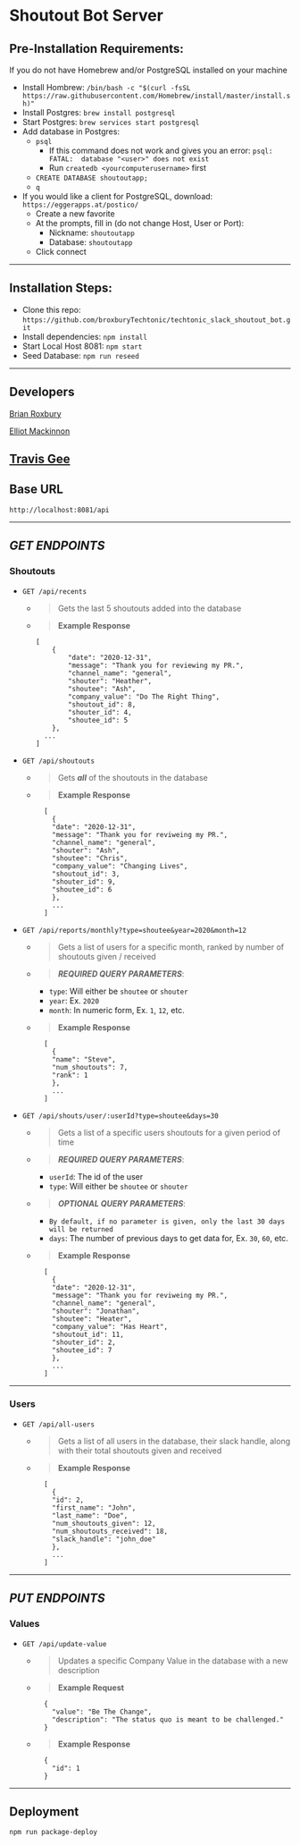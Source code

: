 # Shoutout Bot Server

## Pre-Installation Requirements:
If you do not have Homebrew and/or PostgreSQL installed on your machine
- Install Hombrew: `/bin/bash -c "$(curl -fsSL https://raw.githubusercontent.com/Homebrew/install/master/install.sh)"`
- Install Postgres: `brew install postgresql`
- Start Postgres: `brew services start postgresql`
- Add database in Postgres: 
  - `psql`
    - If this command does not work and gives you an error: `psql: FATAL:  database "<user>" does not exist`
    - Run `createdb <yourcomputerusername>` first
  - `CREATE DATABASE shoutoutapp;`
  - `q`
- If you would like a client for PostgreSQL, download: `https://eggerapps.at/postico/`
  - Create a new favorite
  - At the prompts, fill in (do not change Host, User or Port):
      - Nickname: `shoutoutapp`
      - Database: `shoutoutapp`
  - Click connect
---

## Installation Steps:
- Clone this repo: ```https://github.com/broxburyTechtonic/techtonic_slack_shoutout_bot.git```
- Install dependencies: ```npm install```
- Start Local Host 8081: ```npm start```
- Seed Database: ```npm run reseed```

---

## Developers
[Brian Roxbury](https://github.com/broxburyTechtonic)

[Elliot Mackinnon](https://github.com/emackinnonTechtonic)

[Travis Gee](https://github.com/tgeeTechtonic)
---

## Base URL

`http://localhost:8081/api`

---

## ***GET ENDPOINTS***

### Shoutouts

- `GET /api/recents`

  - > Gets the last 5 shoutouts added into the database 
  - > **Example Response**
    ```
    [
        {
            "date": "2020-12-31",
            "message": "Thank you for reviewing my PR.",
            "channel_name": "general",
            "shouter": "Heather",
            "shoutee": "Ash",
            "company_value": "Do The Right Thing",
            "shoutout_id": 8,
            "shouter_id": 4,
            "shoutee_id": 5
        },
      ...
    ]
    ```
- `GET /api/shoutouts`

  - > Gets ***all*** of the shoutouts in the database
  - > **Example Response**
    ```
      [
        {
        "date": "2020-12-31",
        "message": "Thank you for reviweing my PR.",
        "channel_name": "general",
        "shouter": "Ash",
        "shoutee": "Chris",
        "company_value": "Changing Lives",
        "shoutout_id": 3,
        "shouter_id": 9,
        "shoutee_id": 6
        },
        ...
      ]
    ```
- `GET /api/reports/monthly?type=shoutee&year=2020&month=12`

  - > Gets a list of users for a specific month, ranked by number of shoutouts given / received
  - > ***REQUIRED QUERY PARAMETERS***:
    - `type`: Will either be `shoutee` or `shouter`
    - `year`: Ex. `2020`
    - `month`: In numeric form, Ex. `1`, `12`, etc.
  - > **Example Response**
    ```
      [
        {
        "name": "Steve",
        "num_shoutouts": 7,
        "rank": 1
        },
        ...
      ]
    ```
- `GET /api/shouts/user/:userId?type=shoutee&days=30`

  - > Gets a list of a specific users shoutouts for a given period of time
  - > ***REQUIRED QUERY PARAMETERS***:
    - `userId`: The id of the user
    - `type`: Will either be `shoutee` or `shouter`
  - > ***OPTIONAL QUERY PARAMETERS***:
    - `By default, if no parameter is given, only the last 30 days will be returned`
    - `days`: The number of previous days to get data for, Ex. `30`, `60`, etc.
  - > **Example Response**
    ```
      [
        {
        "date": "2020-12-31",
        "message": "Thank you for reviweing my PR.",
        "channel_name": "general",
        "shouter": "Jonathan",
        "shoutee": "Heater",
        "company_value": "Has Heart",
        "shoutout_id": 11,
        "shouter_id": 2,
        "shoutee_id": 7
        },
        ...
      ]
    ```

---

### Users

- `GET /api/all-users`

  - > Gets a list of all users in the database, their slack handle, along with their total shoutouts given and received
  - > **Example Response**
    ```
      [
        {
        "id": 2,
        "first_name": "John",
        "last_name": "Doe",
        "num_shoutouts_given": 12,
        "num_shoutouts_received": 18,
        "slack_handle": "john_doe"
        },
        ...
      ]
    ```

---

## ***PUT ENDPOINTS***

### Values

- `GET /api/update-value`

  - > Updates a specific Company Value in the database with a new description
  - > **Example Request**
    ```
      {
        "value": "Be The Change",
        "description": "The status quo is meant to be challenged."
      }
    ```
  - > **Example Response**
    ```
      {
        "id": 1
      }
    ```
---

## Deployment
```
npm run package-deploy
```
